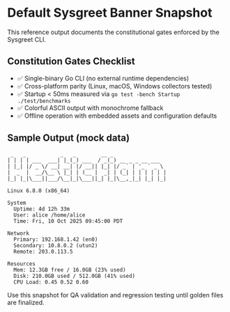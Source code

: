 # Default Sysgreet Banner Snapshot

This reference output documents the constitutional gates enforced by the Sysgreet CLI.

## Constitution Gates Checklist

- ✅ Single-binary Go CLI (no external runtime dependencies)
- ✅ Cross-platform parity (Linux, macOS, Windows collectors tested)
- ✅ Startup < 50ms measured via `go test -bench Startup ./test/benchmarks`
- ✅ Colorful ASCII output with monochrome fallback
- ✅ Offline operation with embedded assets and configuration defaults

## Sample Output (mock data)

```ascii
 _   _           _   _        __ _
| | | | ___  ___| |_(_) ___  / _(_) __ _ _ __ ___
| |_| |/ _ \/ __| __| |/ __|| |_| |/ _` | '_ ` _ \
|  _  |  __/\__ \ |_| | (__ |  _| | (_| | | | | | |
|_| |_|\___||___/\__|_|\___||_| |_|\__,_|_| |_| |_|

Linux 6.8.0 (x86_64)

System
  Uptime: 4d 12h 33m
  User: alice /home/alice
  Time: Fri, 10 Oct 2025 09:45:00 PDT

Network
  Primary: 192.168.1.42 (en0)
  Secondary: 10.8.0.2 (utun2)
  Remote: 203.0.113.5

Resources
  Mem: 12.3GB free / 16.0GB (23% used)
  Disk: 210.0GB used / 512.0GB (41% used)
  CPU Load: 0.45 0.52 0.60
```

Use this snapshot for QA validation and regression testing until golden files are finalized.
